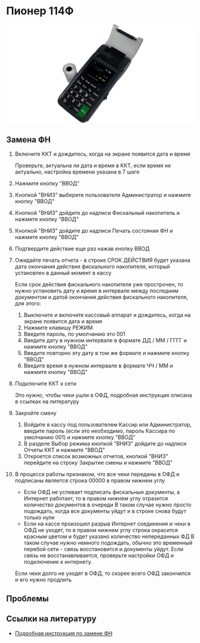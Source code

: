 # Пионер 114Ф
![Пионер 114Ф](https://github.com/Barsuchek/Maintenance-Center-Engineer/blob/main/Photo/KKT/Pioner.png)

## Замена ФН
1. Включите ККТ и дождитесь, когда на экране появится дата и время
	
	Проверьте, актуальна ли дата и время в ККТ, если время не актуально, настройка времени указана в 7 шаге
2. Нажмите кнопку "ВВОД"
3. Кнопкой "ВНИЗ" выберите пользователя Администратор и нажмите кнопку "ВВОД"
4. Кнопкой "ВНИЗ" дойдите до надписи Фискальный накопитель и нажмите кнопку "ВВОД"
5. Кнопкой "ВНИЗ" дойдите до надписи Печать состояния ФН и нажмите кнопку "ВВОД"
6. Подтвердите действие еще раз нажав кнопку ВВОД
7. Ожидайте печать отчета - в строке СРОК ДЕЙСТВИЯ будет указана дата окончания действия фискального накопителя, который установлен в данный момент в кассу
	
	Если срок действия фискального накопителя уже прострочен, то нужно установить дату и время в интервале между последним документом и датой окончания действия фискального накопителя, для этого:
	1. Выключите и включите кассовый аппарат и дождитесь, когда на экране появится дата и время
	2. Нажмите клавишу РЕЖИМ
	3. Введите пароль, по умолчанию это 001
	4. Введите дату в нужном интервале в формате ДД / ММ / ГГГГ и нажмите кнопку "ВВОД"
	5. Введите повторно эту дату в том же формате и нажмите кнопку "ВВОД"
	6. Введите время в нужном интервале в формате ЧЧ / ММ и нажмите кнопку "ВВОД"
8. Подключите ККТ к сети
	
	Это нужно, чтобы чеки ушли в ОФД, подробная инструкция описана в ссылках на литературу
9. Закройте смену
	1. Войдите в кассу под пользователем Кассир или Администратор, введите пароль (если это необходимо, пароль Кассира по умолчанию 001) и нажмите кнопку "ВВОД"
	2. В разделе Выбор режима кнопкой "ВНИЗ" дойдите до надписи Отчеты ККТ и нажмите "ВВОД"
	3. Откроется список возможных отчетов, кнопкой "ВНИЗ" перейдите на строку Закрытие смены и нажмите "ВВОД"
10. В процессе работы признаком, что все чеки переданы в ОФД и подписаны является строка 00000 в правом нижнем углу
	
	* Если ОФД не успевает подписать фискальные документы, а Интернет работает, то в правом нижнем углу отразится количество документов в очереди
		В таком случае нужно просто подождать, когда все документы уйдут и в строке снова будут только нули
	* Если на кассе произошел разрыв Интернет соединения и чеки в ОФД не уходят, то в правом нижнем углу строка окрасится красным цветом и будет указано количество непереданных ФД
		В таком случае нужно немного подождать, обычно это временный перебой сети - связь восстановится и документы уйдут. Если связь не восстанавливается, проверьте настройки ОФД и подключение к интернету.
	
	Если чеки долго не уходят в ОФД, то скорее всего ОФД закончился и его нужно продлить

## Проблемы


## Ссылки на литературу
* [Подробная инструкция по замене ФН](https://kassopttorg.ru/questions/13209/)